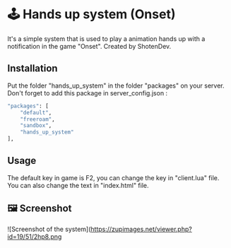 # :joystick: Hands up system (Onset)

It's a simple system that is used to play a animation hands up with a notification in the game "Onset".
Created by ShotenDev.

## Installation

Put the folder "hands_up_system" in the folder "packages" on your server.
Don't forget to add this package in server_config.json :

```bash
"packages": [
    "default",
    "freeroam",
    "sandbox",
    "hands_up_system"
],
```

## Usage

The default key in game is F2, you can change the key in "client.lua" file.
You can also change the text in "index.html" file.

## :framed_picture: Screenshot
![Screenshot of the system](https://zupimages.net/viewer.php?id=19/51/2hp8.png
